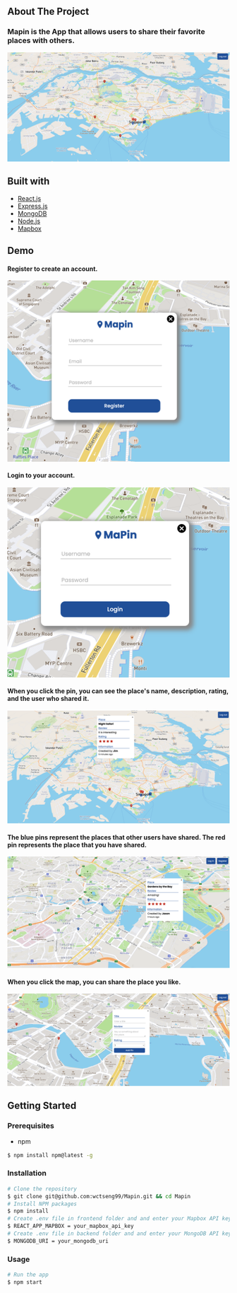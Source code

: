 ## About The Project

### Mapin is the App that allows users to share their favorite places with others.

![Mapin App](cover.png)

## Built with

- [React.js](https://reactjs.org/)
- [Express.js](https://expressjs.com/)
- [MongoDB](https://www.mongodb.com/)
- [Node.js](https://nodejs.org/en/)
- [Mapbox](https://www.mapbox.com/)


## Demo
#### Register to create an account.
![register.png](register.png)

#### Login to your account.
![login.png](login.png)

#### When you click the pin, you can see the place's name, description, rating, and the user who shared it.
![comment.png](comment.png)

#### The blue pins represent the places that other users have shared. The red pin represents the place that you have shared.
![pin.png](pin.png)

#### When you click the map, you can share the place you like.
![share.png](share.png)


## Getting Started

### Prerequisites
- npm
```bash
$ npm install npm@latest -g
```

### Installation

```bash
# Clone the repository
$ git clone git@github.com:wctseng99/Mapin.git && cd Mapin
# Install NPM packages
$ npm install
# Create .env file in frontend folder and and enter your Mapbox API key.
$ REACT_APP_MAPBOX = your_mapbox_api_key
# Create .env file in backend folder and and enter your MongoDB API key.
$ MONGODB_URI = your_mongodb_uri
```

### Usage
```bash
# Run the app
$ npm start
```
